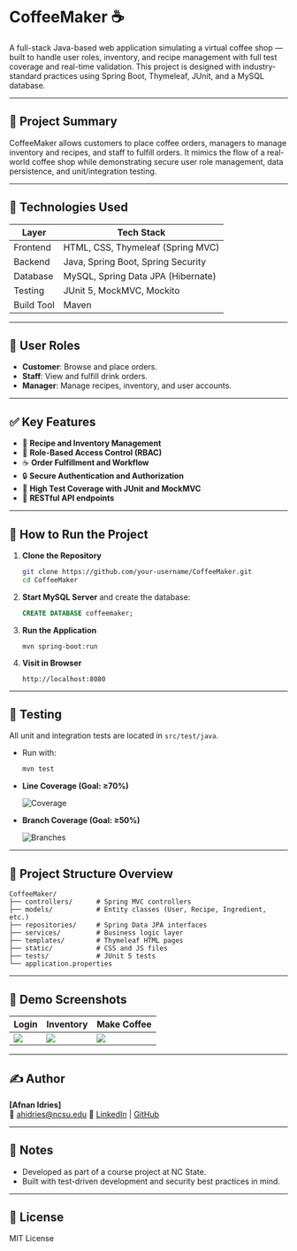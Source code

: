 # CoffeeMaker ☕️

A full-stack Java-based web application simulating a virtual coffee shop — built to handle user roles, inventory, and recipe management with full test coverage and real-time validation. This project is designed with industry-standard practices using Spring Boot, Thymeleaf, JUnit, and a MySQL database.

---

## 🧠 Project Summary

CoffeeMaker allows customers to place coffee orders, managers to manage inventory and recipes, and staff to fulfill orders. It mimics the flow of a real-world coffee shop while demonstrating secure user role management, data persistence, and unit/integration testing.

---

## 🔧 Technologies Used

| Layer         | Tech Stack                          |
|--------------|-------------------------------------|
| Frontend     | HTML, CSS, Thymeleaf (Spring MVC)   |
| Backend      | Java, Spring Boot, Spring Security  |
| Database     | MySQL, Spring Data JPA (Hibernate)  |
| Testing      | JUnit 5, MockMVC, Mockito            |
| Build Tool   | Maven                               |

---

## 👥 User Roles

- **Customer**: Browse and place orders.
- **Staff**: View and fulfill drink orders.
- **Manager**: Manage recipes, inventory, and user accounts.

---

## ✅ Key Features

- 🧾 **Recipe and Inventory Management**
- 👤 **Role-Based Access Control (RBAC)**
- ☕ **Order Fulfillment and Workflow**
- 🔒 **Secure Authentication and Authorization**
- 🧪 **High Test Coverage with JUnit and MockMVC**
- 🧰 **RESTful API endpoints**

---

## 🚀 How to Run the Project

1. **Clone the Repository**
   ```bash
   git clone https://github.com/your-username/CoffeeMaker.git
   cd CoffeeMaker
   ```

2. **Start MySQL Server** and create the database:
   ```sql
   CREATE DATABASE coffeemaker;
   ```

3. **Run the Application**
   ```
   mvn spring-boot:run
   ```

4. **Visit in Browser**
   ```
   http://localhost:8080
   ```

---

## 🧪 Testing

All unit and integration tests are located in `src/test/java`.

- Run with:
  ```bash
  mvn test
  ```

- **Line Coverage (Goal: ≥70%)**
  
  ![Coverage](images/coverage-badge.svg)

- **Branch Coverage (Goal: ≥50%)**
  
  ![Branches](images/branch-badge.svg)

---

## 📁 Project Structure Overview

```
CoffeeMaker/
├── controllers/      # Spring MVC controllers
├── models/           # Entity classes (User, Recipe, Ingredient, etc.)
├── repositories/     # Spring Data JPA interfaces
├── services/         # Business logic layer
├── templates/        # Thymeleaf HTML pages
├── static/           # CSS and JS files
├── tests/            # JUnit 5 tests
└── application.properties
```

---

## 👀 Demo Screenshots

| Login | Inventory | Make Coffee |
|-------|-----------|-------------|
| ![](images/login.png) | ![](images/inventory.png) | ![](images/make-coffee.png) |

---

## ✍️ Author

**[Afnan Idries]**  
📧 ahidries@ncsu.edu
🔗 [LinkedIn](https://linkedin.com/in/afnanidries) | [GitHub](https://github.com/afnanidries/Projects)

---

## 📌 Notes

- Developed as part of a course project at NC State.
- Built with test-driven development and security best practices in mind.

---

## 📄 License

MIT License
